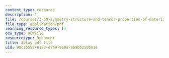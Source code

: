 ```yaml
---
content_type: resource
description: ''
file: /courses/3-60-symmetry-structure-and-tensor-properties-of-materials-fall-2005/98c1b558e183e749960a8babb250b01e_ew9ujMlyOTU.pdf
file_type: application/pdf
learning_resource_types: []
ocw_type: OCWFile
resourcetype: Document
title: 3play pdf file
uid: 98c1b558-e183-e749-960a-8babb250b01e
---
```


